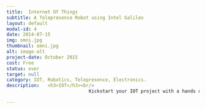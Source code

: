 ```yaml
---
title:  Internet Of Things
subtitle: A Telepresence Robot using Intel Galileo
layout: default
modal-id: 4
date: 2014-07-15
img: omni.jpg
thumbnail: omni.jpg
alt: image-alt
project-date: October 2015
cost: Free
status: over
target: null
category: IOT, Robotics, Telepresence, Electronics.
description:   <h3>IOT</h3><br/>
                              Kickstart your IOT project with a hands on session with <b>Intel Galileo and a Grove Starter kit</b> with a demo of a telepresence robot.

---
```


